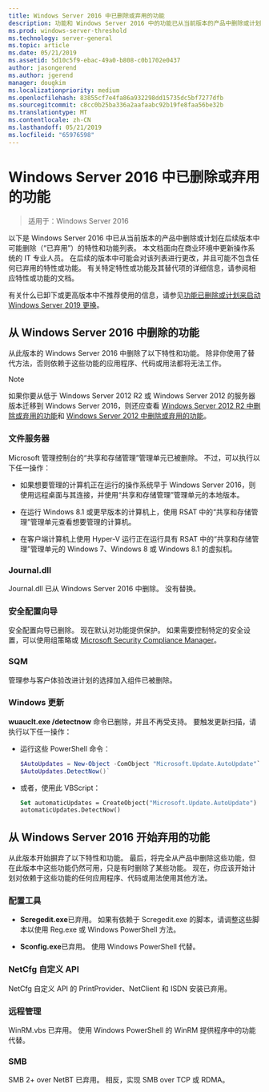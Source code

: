 ```yaml
---
title: Windows Server 2016 中已删除或弃用的功能
description: 功能和 Windows Server 2016 中的功能已从当前版本的产品中删除或计划在 （已弃用） 的后续版本中可能删除的列表。 本文档面向在商业环境中更新操作系统的 IT 专业人员。
ms.prod: windows-server-threshold
ms.technology: server-general
ms.topic: article
ms.date: 05/21/2019
ms.assetid: 5d10c5f9-ebac-49a0-b808-c0b1702e0437
author: jasongerend
ms.author: jgerend
manager: dougkim
ms.localizationpriority: medium
ms.openlocfilehash: 83855cf7e4fa86a932298dd15735dc5bf7277dfb
ms.sourcegitcommit: c8cc0b25ba336a2aafaabc92b19fe8faa56be32b
ms.translationtype: MT
ms.contentlocale: zh-CN
ms.lasthandoff: 05/21/2019
ms.locfileid: "65976598"
---
```

# <a name="features-removed-or-deprecated-in--windows-server-2016"></a>Windows Server 2016 中已删除或弃用的功能

>适用于：Windows Server 2016

以下是 Windows Server 2016 中已从当前版本的产品中删除或计划在后续版本中可能删除（“已弃用”）的特性和功能列表。 本文档面向在商业环境中更新操作系统的 IT 专业人员。 在后续的版本中可能会对该列表进行更改，并且可能不包含任何已弃用的特性或功能。 有关特定特性或功能及其替代项的详细信息，请参阅相应特性或功能的文档。

有关什么已卸下或更高版本中不推荐使用的信息，请参见[功能已删除或计划来启动 Windows Server 2019 更换](../get-started-19/removed-features-19.md)。

## <a name="features-removed-from-windows-server-2016"></a>从 Windows Server 2016 中删除的功能

从此版本的 Windows Server 2016 中删除了以下特性和功能。 除非你使用了替代方法，否则依赖于这些功能的应用程序、代码或用法都将无法工作。  

> [!NOTE]  
> 如果你要从低于 Windows Server 2012 R2 或 Windows Server 2012 的服务器版本迁移到 Windows Server 2016，则还应查看 [Windows Server 2012 R2 中删除或弃用的功能](https://technet.microsoft.com/library/dn303411.aspx)和 [Windows Server 2012 中删除或弃用的功能](https://technet.microsoft.com/library/hh831568.aspx)。  


### <a name="file-server"></a>文件服务器  
Microsoft 管理控制台的“共享和存储管理”管理单元已被删除。 不过，可以执行以下任一操作：  

-   如果想要管理的计算机正在运行的操作系统早于 Windows Server 2016，则使用远程桌面与其连接，并使用“共享和存储管理”管理单元的本地版本。  

-   在运行 Windows 8.1 或更早版本的计算机上，使用 RSAT 中的“共享和存储管理”管理单元查看想要管理的计算机。  

-   在客户端计算机上使用 Hyper-V 运行正在运行具有 RSAT 中的“共享和存储管理”管理单元的 Windows 7、Windows 8 或 Windows 8.1 的虚拟机。  

### <a name="journaldll"></a>Journal.dll  
Journal.dll 已从 Windows Server 2016 中删除。 没有替换。  

### <a name="security-configuration-wizard"></a>安全配置向导  
安全配置向导已删除。 现在默认对功能提供保护。 如果需要控制特定的安全设置，可以使用组策略或 [Microsoft Security Compliance Manager](https://technet.microsoft.com/solutionaccelerators/cc835245.aspx)。  

### <a name="sqm"></a>SQM  
管理参与客户体验改进计划的选择加入组件已被删除。 

### <a name="windows-update"></a>Windows 更新
**wuauclt.exe /detectnow** 命令已删除，并且不再受支持。 要触发更新扫描，请执行以下任一操作：

- 运行这些 PowerShell 命令：
    ````powershell
    $AutoUpdates = New-Object -ComObject "Microsoft.Update.AutoUpdate"`
    $AutoUpdates.DetectNow()` 
    ````

- 或者，使用此 VBScript：
    ````vb
    Set automaticUpdates = CreateObject("Microsoft.Update.AutoUpdate")
    automaticUpdates.DetectNow()
    ````

## <a name="features-deprecated-starting-with-windows-server-2016"></a>从 Windows Server 2016 开始弃用的功能 
从此版本开始摒弃了以下特性和功能。 最后，将完全从产品中删除这些功能，但在此版本中这些功能仍然可用，只是有时删除了某些功能。 现在，你应该开始计划对依赖于这些功能的任何应用程序、代码或用法使用其他方法。  

### <a name="configuration-tools"></a>配置工具  

-   **Scregedit.exe**已弃用。 如果有依赖于 Scregedit.exe 的脚本，请调整这些脚本以使用 Reg.exe 或 Windows PowerShell 方法。  

-   **Sconfig.exe**已弃用。 使用 Windows PowerShell 代替。  

### <a name="netcfg-custom-apis"></a>NetCfg 自定义 API  
NetCfg 自定义 API 的 PrintProvider、NetClient 和 ISDN 安装已弃用。  

### <a name="remote-management"></a>远程管理  
WinRM.vbs 已弃用。 使用 Windows PowerShell 的 WinRM 提供程序中的功能代替。  

### <a name="smb"></a>SMB  
SMB 2+ over NetBT 已弃用。 相反，实现 SMB over TCP 或 RDMA。 
